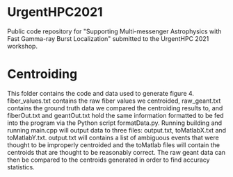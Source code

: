 # UrgentHPC2021
Public code repository for "Supporting Multi-messenger Astrophysics with Fast Gamma-ray Burst Localization" submitted to the UrgentHPC 2021 workshop.

# Centroiding
This folder contains the code and data used to generate figure 4. fiber_values.txt contains the raw fiber values we centroided, raw_geant.txt contains the ground truth data we compared the centroiding results to, and fiberOut.txt and geantOut.txt hold the same information formatted to be fed into the program via the Python script formatData.py. Running building and running main.cpp will output data to three files: output.txt, toMatlabX.txt and toMatlabY.txt. output.txt will contains a list of ambiguous events that were thought to be improperly centroided and the toMatlab files will contain the centroids that are thought to be reasonably correct. The raw geant data can then be compared to the centroids generated in order to find accuracy statistics. 

# 
